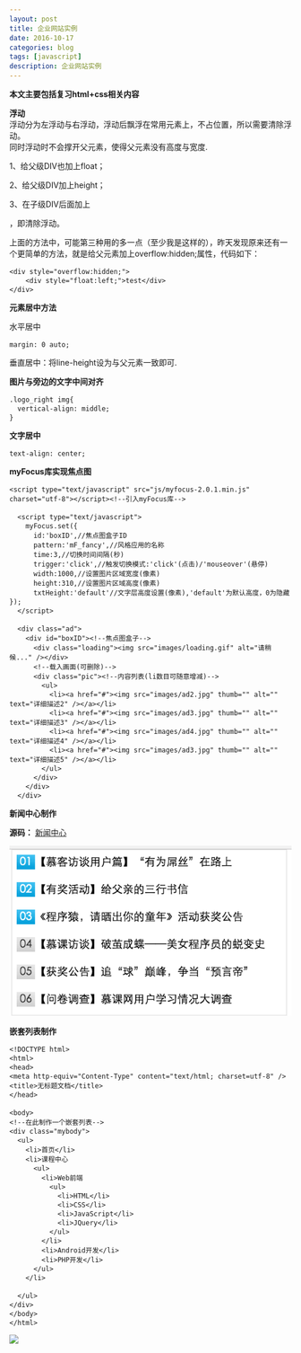 ```yaml
---
layout: post
title: 企业网站实例
date: 2016-10-17
categories: blog
tags: [javascript]
description: 企业网站实例
---
```


**本文主要包括复习html+css相关内容**  

**浮动**          
浮动分为左浮动与右浮动，浮动后飘浮在常用元素上，不占位置，所以需要清除浮动。      
同时浮动时不会撑开父元素，使得父元素没有高度与宽度.     

1、给父级DIV也加上float；

2、给父级DIV加上height；

3、在子级DIV后面加上<div style="clear:both;"></div>，即清除浮动。

上面的方法中，可能第三种用的多一点（至少我是这样的），昨天发现原来还有一个更简单的方法，就是给父元素加上overflow:hidden;属性，代码如下：

```
<div style="overflow:hidden;">
    <div style="float:left;">test</div>
</div>
```

**元素居中方法**  

水平居中

```
margin: 0 auto;
```

垂直居中：将line-height设为与父元素一致即可.

**图片与旁边的文字中间对齐**   

```
.logo_right img{
  vertical-align: middle;
}
```

**文字居中** 

```
text-align: center;
```


**myFocus库实现焦点图**  

```
<script type="text/javascript" src="js/myfocus-2.0.1.min.js" charset="utf-8"></script><!--引入myFocus库-->

  <script type="text/javascript">
    myFocus.set({
      id:'boxID',//焦点图盒子ID
      pattern:'mF_fancy',//风格应用的名称
      time:3,//切换时间间隔(秒)
      trigger:'click',//触发切换模式:'click'(点击)/'mouseover'(悬停)
      width:1000,//设置图片区域宽度(像素)
      height:310,//设置图片区域高度(像素)
      txtHeight:'default'//文字层高度设置(像素),'default'为默认高度，0为隐藏
});
  </script>

  <div class="ad">
    <div id="boxID"><!--焦点图盒子-->
      <div class="loading"><img src="images/loading.gif" alt="请稍候..." /></div>
      <!--载入画面(可删除)-->
      <div class="pic"><!--内容列表(li数目可随意增减)-->
        <ul>
          <li><a href="#"><img src="images/ad2.jpg" thumb="" alt="" text="详细描述2" /></a></li>
          <li><a href="#"><img src="images/ad3.jpg" thumb="" alt="" text="详细描述3" /></a></li>
          <li><a href="#"><img src="images/ad4.jpg" thumb="" alt="" text="详细描述4" /></a></li>
          <li><a href="#"><img src="images/ad3.jpg" thumb="" alt="" text="详细描述5" /></a></li>
        </ul>
      </div>
    </div>
  </div>

```


**新闻中心制作**  

**源码：** [新闻中心](https://github.com/whuhan2013/freeCodeCampProject/blob/master/newsCenter.html)

![](https://raw.githubusercontent.com/whuhan2013/ImageRepertory/master/javascript/p2.png)

**嵌套列表制作** 

```
<!DOCTYPE html>
<html>
<head>
<meta http-equiv="Content-Type" content="text/html; charset=utf-8" />
<title>无标题文档</title>
</head>

<body>
<!--在此制作一个嵌套列表-->
<div class="mybody">
  <ul>
    <li>首页</li>
    <li>课程中心
      <ul>
        <li>Web前端
          <ul>
            <li>HTML</li>
            <li>CSS</li>
            <li>JavaScript</li>
            <li>JQuery</li>
          </ul>
        </li>
        <li>Android开发</li>
        <li>PHP开发</li>
      </ul>
    </li>

  </ul>
</div>
</body>
</html>
````

![](https://raw.githubusercontent.com/whuhan2013/ImageRepertory/master/javascript/p3.png)









